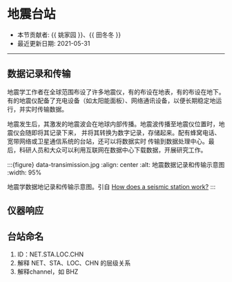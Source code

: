 # 地震台站

- 本节贡献者: {{ 姚家园 }}、{{ 田冬冬 }}
- 最近更新日期: 2021-05-31

---

## 数据记录和传输

地震学工作者在全球范围布设了许多地震仪，有的布设在地表，有的布设在地下。
有的地震仪配备了充电设备（如太阳能面板）、网络通讯设备，以便长期稳定地运行，并实时传输数据。

地震发生后，其激发的地震波会在地球内部传播。地震波传播至地震仪位置时，地震仪会随即将其记录下来，
并将其转换为数字记录，存储起来。配有蜂窝电话、宽带网络或卫星通信系统的台站，还可以将数据实时
传输到数据处理中心。最后，科研人员和大众可以利用互联网在数据中心下载数据，开展研究工作。

:::{figure} data-transimission.jpg
:align: center
:alt: 地震数据记录和传输示意图
:width: 95%

地震学数据地记录和传输示意图。引自
[How does a seismic station work?](http://www.usarray.org/public/about/how#anchor1)
:::

## 仪器响应

## 台站命名

1. ID：NET.STA.LOC.CHN
2. 解释 NET、STA、LOC、CHN 的层级关系
3. 解释channel，如 BHZ
